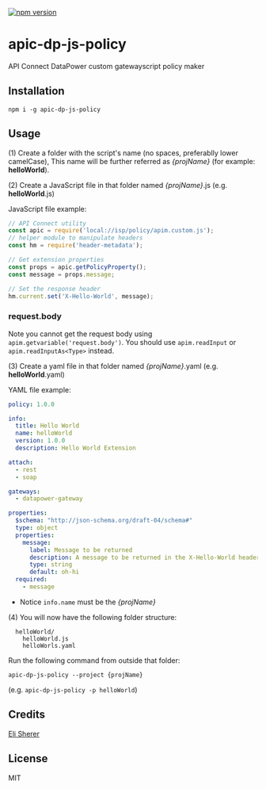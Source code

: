 [![npm version](https://badge.fury.io/js/apic-dp-js-policy.svg)](https://badge.fury.io/js/apic-dp-js-policy)

# apic-dp-js-policy

API Connect DataPower custom gatewayscript policy maker

## Installation

```
npm i -g apic-dp-js-policy
```

## Usage

(1) Create a folder with the script's name (no spaces, preferablly lower camelCase), This name will be further referred as _{projName}_ (for example: **helloWorld**).

(2) Create a JavaScript file in that folder named _{projName}_.js (e.g. **helloWorld**.js)

JavaScript file example:
```js
// API Connect utility
const apic = require('local://isp/policy/apim.custom.js');
// helper module to manipulate headers
const hm = require('header-metadata');

// Get extension properties
const props = apic.getPolicyProperty();
const message = props.message;

// Set the response header
hm.current.set('X-Hello-World', message);
```
### request.body

Note you cannot get the request body using `apim.getvariable('request.body')`. You should use `apim.readInput` or `apim.readInputAs<Type>` instead.


(3) Create a yaml file in that folder named _{projName}_.yaml  (e.g. **helloWorld**.yaml)

YAML file example:
```yaml
policy: 1.0.0

info:
  title: Hello World
  name: helloWorld
  version: 1.0.0
  description: Hello World Extension

attach:
  - rest
  - soap

gateways:
  - datapower-gateway

properties:
  $schema: "http://json-schema.org/draft-04/schema#"
  type: object
  properties:
    message:
      label: Message to be returned
      description: A message to be returned in the X-Hello-World header
      type: string
      default: oh-hi
  required:
    - message
```

* Notice `info.name` must be the _{projName}_


(4) You will now have the following folder structure:
```
  helloWorld/
    helloWorld.js
    helloWorls.yaml
```

Run the following command from outside that folder:
```
apic-dp-js-policy --project {projName}
```

(e.g. `apic-dp-js-policy -p helloWorld`)

## Credits

[Eli Sherer](https://github.com/elisherer)

## License

MIT